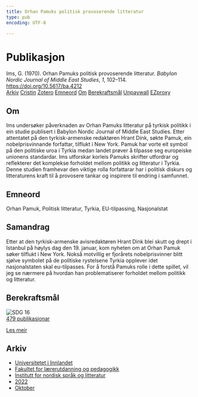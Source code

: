 ```yaml
---
title: Orhan Pamuks politisk provoserende litteratur
type: pub
encoding: UTF-8

---
```

<h1>Publikasjon</h1>
<article id="csl-bib-container-VLHZMPYL" class="csl-bib-container">
  <div class="csl-bib-body"> <div class="csl-entry">Ims, G. (1970). Orhan Pamuks politisk provoserende litteratur. <i>Babylon Nordic Journal of Middle East Studies</i>, <i>1</i>, 102–114. <a href="https://doi.org/10.5617/ba.4212">https://doi.org/10.5617/ba.4212</a></div> </div>
  <div class="csl-bib-buttons">
    <a href="#taxonomy-article-VLHZMPYL" alt="archive" class="csl-bib-button">Arkiv</a>
    <a href="https://app.cristin.no/results/show.jsf?id=2066287" alt="Cristin" class="csl-bib-button">Cristin</a>
    <a href="http://zotero.org/groups/5881554/items/VLHZMPYL" alt="Zotero" class="csl-bib-button">Zotero</a>
    <a href="#keywords-article-VLHZMPYL" alt="keywords" class="csl-bib-button">Emneord</a>
    <a href="#about-article-VLHZMPYL" alt="about_pub" class="csl-bib-button">Om</a>
    <a href="#sdg-article-VLHZMPYL" alt="sdg" class="csl-bib-button">Berekraftsmål</a>
    <a href="https://journals.uio.no/babylon/article/download/4212/3684" alt="Unpaywall" class="csl-bib-button">Unpaywall</a>
    <a href="https://journals.uio.no/babylon/article/download/4212/3684" alt="EZproxy" class="csl-bib-button">EZproxy</a>
  </div>
  <div id="csl-bib-meta-container-VLHZMPYL"></div>
</article>
<div id="csl-bib-meta-VLHZMPYL" class="csl-bib-meta">
  <article id="about-article-VLHZMPYL" class="about_pub-article">
    <h1>Om</h1>
    Ims undersøker påverknaden av Orhan Pamuks litteratur på tyrkisk politikk i ein studie publisert i Babylon Nordic Journal of Middle East Studies. Etter attentatet på den tyrkisk-armenske redaktøren Hrant Dink, søkte Pamuk, ein nobelprisvinnande forfattar, tilflukt i New York. Pamuk har vorte eit symbol på den politiske uroa i Tyrkia medan landet prøver å tilpasse seg europeiske unionens standardar. Ims utforskar korleis Pamuks skrifter utfordrar og reflekterer det komplekse forholdet mellom politikk og litteratur i Tyrkia. Denne studien framhevar den viktige rolla forfattarar har i politisk diskurs og litteraturens kraft til å provosere tankar og inspirere til endring i samfunnet.
  </article>
  <article id="keywords-article-VLHZMPYL" class="keywords-article">
    <h1>Emneord</h1>
    Orhan Pamuk, Politisk litteratur, Tyrkia, EU-tilpassing, Nasjonalstat
  </article>
  <article id="abstract-article-VLHZMPYL" class="abstract-article">
    <h1>Samandrag</h1>
    Etter at den tyrkisk-armenske avisredaktøren Hrant Dink blei skutt og drept i Istanbul på høylys dag den 19. januar, kom nyheten om at Orhan Pamuk søker tilflukt i New York. Nokså motvillig er fjorårets nobelprisvinner blitt sjølve symbolet på de politiske rystelsene Tyrkia opplever idet nasjonalstaten skal eu-tilpasses. For å forstå Pamuks rolle i dette spillet, vil jeg se nærmere på hvordan han problematiserer forholdet mellom politikk og litteratur.
  </article>
  <article id="sdg-article-VLHZMPYL" class="sdg-article">
    <h1>Berekraftsmål</h1>
    <div class="sdg-container"><div id="sdg16" class="sdg">
        <img src="{{< params subfolder >}}images/sdg/sdg16_nn.png" class="image" alt="SDG 16">
        <div class="sdg-overlay">
          <a href="/nn/archive/?key=?sdg=16#archive" class="sdg-publication-count"><span>479</span> publikasjonar</a>
          <p><a href="https://fn.no/om-fn/fns-baerekraftsmaal/fred-rettferdighet-og-velfungerende-institusjoner?lang=nno-NO" class="sdg-read-more">Les meir</a></p>
        </div>
      </div></div>
  </article>
  <article id="taxonomy-article-VLHZMPYL" class="taxonomy-article">
    <h1>Arkiv</h1>
    <ul>
      <li>
        <a href="/nn/archive/?key=3DCRN523">Universitetet i Innlandet</a>
      </li>
      <li>
        <a href="/nn/archive/?key=WYNZA47F">Fakultet for lærerutdanning og pedagogikk</a>
      </li>
      <li>
        <a href="/nn/archive/?key=T9U6ILTU">Institutt for nordisk språk og litteratur</a>
      </li>
      <li>
        <a href="/nn/archive/?key=8BZA2YRV">2022</a>
      </li>
      <li>
        <a href="/nn/archive/?key=NG3SMAXR">Oktober</a>
      </li>
    </ul>
  </article>
</div>
